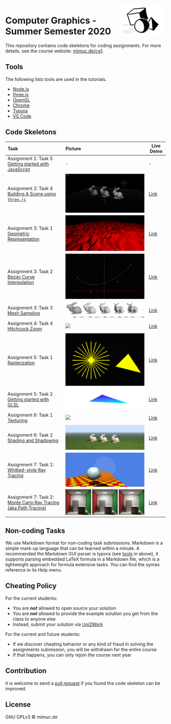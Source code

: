<img src="./cg.png" alt="logo" height="100" align="right" style="margin: 5px; margin-bottom: 20px;" />


# Computer Graphics - Summer Semester 2020

This repository contains code skeletons for coding assignments. 
For more details, see the course website: [mimuc.de/cg1](http://mimuc.de/cg1).

## Tools

The following lists tools are used in the tutorials.

- [Node.js](https://nodejs.org/)
- [three.js](https://threejs.org/)
- [OpenGL](https://www.opengl.org/)
- [Chrome](https://www.google.com/chrome/)
- [Typora](https://typora.io/)
- [VS Code](https://code.visualstudio.com/)

## Code Skeletons

| Task | Picture | Live Demo |
|:-----|:---|----|
| Assignment 1: Task 5 [Getting started with JavaScript](./1-math/) | - | - |
| Assignment 2: Task 4 [Building A Scene using `three.js`](./2-transform/) | ![](./assets/2-transform.png) | [Link](http://www.medien.ifi.lmu.de/lehre/ss20/cg1/demo/2-transform/index.html)|
| Assignment 3: Task 1 [Geometric Representation](./3-geometry/terrain) | ![](./assets/3-geometry-perlin.png) | [Link](http://www.medien.ifi.lmu.de/lehre/ss20/cg1/demo/3-geometry/terrain/index.html)|
| Assignment 3: Task 2 [Bézier Curve Interpolation](./3-geometry/bezier) | ![](./assets/3-geometry-bezier.png) | [Link](http://www.medien.ifi.lmu.de/lehre/ss20/cg1/demo/3-geometry/bezier/index.html)|
| Assignment 3: Task 3 [Mesh Sampling](./3-geometry/bunny)| ![](./assets/3-geometry-bunny.png) | [Link](http://www.medien.ifi.lmu.de/lehre/ss20/cg1/demo/3-geometry/bunny/index.html)|
| Assignment 4: Task 4 [Hitchcock Zoom](./4-camera)| ![](./assets/4-camera-zoom.png) | [Link](http://www.medien.ifi.lmu.de/lehre/ss20/cg1/demo/4-camera/hitchcock/index.html)|
| Assignment 5: Task 1 [Rasterization](./5-raster/bresenham)| ![](./assets/5-raster-drawing.png) |[Link](http://www.medien.ifi.lmu.de/lehre/ss20/cg1/demo/5-raster/bresenham/index.html)|
| Assignment 5: Task 2 [Getting started with GLSL](./5-raster/shader) | ![](./assets/5-raster-shader.png)        |[Link](http://www.medien.ifi.lmu.de/lehre/ss20/cg1/demo/5-raster/shader/index.html)|
| Assignment 6: Task 1 [Texturing](./6-material/earth) | ![](./assets/6-material-earth.png)       |[Link](https://www.medien.ifi.lmu.de/lehre/ss20/cg1/demo/6-material/earth/)|
| Assignment 6: Task 2 [Shading and Shadowing](./6-material/blinn-phong) | ![](./assets/6-material-blinn-phong.png) |[Link](https://www.medien.ifi.lmu.de/lehre/ss20/cg1/demo/6-material/blinn-phong/)|
| Assignment 7: Task 1: [Whitted-style Ray Tracing](./7-illumination/whitted/) | ![](./assets/7-illumination-whitted.png) |[Link](https://www.medien.ifi.lmu.de/lehre/ss20/cg1/demo/7-illumination/whitted/)|
| Assignment 7: Task 2: [Monte Carlo Ray Tracing (aka Path Tracing)](./7-illumination/path-tracer/) | ![](./assets/7-illumination-pathtracer.png) |[Link](https://www.medien.ifi.lmu.de/lehre/ss20/cg1/demo/7-illumination/pathtracer/)|

## Non-coding Tasks

We use Markdown format for non-coding task submissions. Markdown is 
a simple mark-up language that can be learned within a minute. 
A recommended the Markdown GUI parser is typora (see [tools](#tools) in above), 
it supports parsing embedded LaTeX formula in a Markdown file, which is
a lightweight approach for formula extensive tasks.
You can find the syntax reference in its Help menu.

## Cheating Policy

For the current students:

- You are **_not_** allowed to open source your solution
- You are **_not_** allowed to provide the example solution you get from the class to anyone else
- Instead, submit your solution via [Uni2Work](https://uni2work.ifi.lmu.de/)

For the current and future students:

- If we discover cheating behavior or any kind of fraud in solving the assignments submission, you will be withdrawn for the entire course
- If that happens, you can only rejoin the course next year

## Contribution

It is welcome to send a [pull request](https://github.com/mimuc/cg1-ss20/pulls) if you found the code skeleton can be improved.

## License

GNU GPLv3 &copy; mimuc.de
